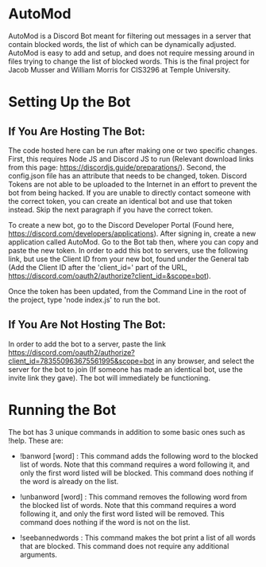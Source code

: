 # AutoMod

AutoMod is a Discord Bot meant for filtering out messages in a server that contain blocked words, the list of which can be dynamically adjusted. AutoMod is easy to add and setup, and does not require messing around in files trying to change the list of blocked words. This is the final project for Jacob Musser and William Morris for CIS3296 at Temple University.

# Setting Up the Bot

## If You Are Hosting The Bot:

The code hosted here can be run after making one or two specific changes. First, this requires Node JS and Discord JS to run (Relevant download links from this page: https://discordjs.guide/preparations/). Second, the config.json file has an attribute that needs to be changed, token. Discord Tokens are not able to be uploaded to the Internet in an effort to prevent the bot from being hacked. If you are unable to directly contact someone with the correct token, you can create an identical bot and use that token instead. Skip the next paragraph if you have the correct token.

To create a new bot, go to the Discord Developer Portal (Found here, https://discord.com/developers/applications). After signing in, create a new application called AutoMod. Go to the Bot tab then, where you can copy and paste the new token. In order to add this bot to servers, use the following link, but use the Client ID from your new bot, found under the General tab (Add the Client ID after the 'client_id=' part of the URL, https://discord.com/oauth2/authorize?client_id=&scope=bot).

Once the token has been updated, from the Command Line in the root of the project, type 'node index.js' to run the bot.

## If You Are Not Hosting The Bot:

In order to add the bot to a server, paste the link https://discord.com/oauth2/authorize?client_id=783550963675561995&scope=bot in any browser, and select the server for the bot to join (If someone has made an identical bot, use the invite link they gave). The bot will immediately be functioning.

# Running the Bot

The bot has 3 unique commands in addition to some basic ones such as !help. These are:

- !banword [word] : This command adds the following word to the blocked list of words. Note that this command requires a word following it, and only the first word listed will be blocked. This command does nothing if the word is already on the list.

- !unbanword [word] : This command removes the following word from the blocked list of words. Note that this command requires a word following it, and only the first word listed will be removed. This command does nothing if the word is not on the list.

- !seebannedwords : This command makes the bot print a list of all words that are blocked. This command does not require any additional arguments.
